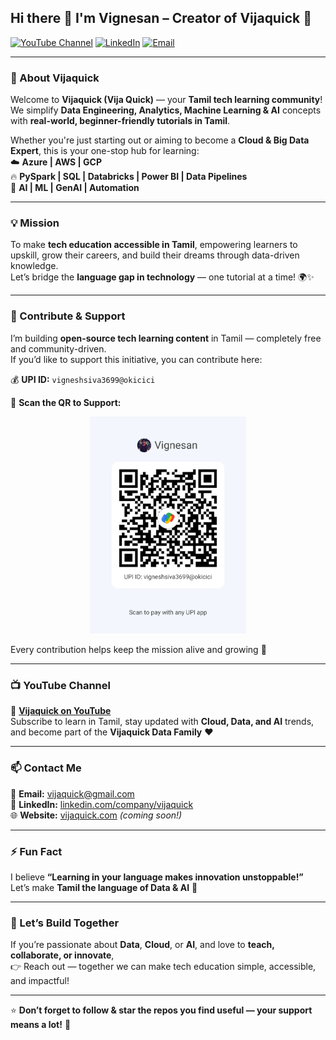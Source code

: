 ## Hi there 👋 I'm Vignesan – Creator of Vijaquick 🚀  

[![YouTube Channel](https://img.shields.io/badge/YouTube-Vijaquick-red?logo=youtube&logoColor=white)](https://www.youtube.com/@vijaquick)
[![LinkedIn](https://img.shields.io/badge/LinkedIn-Vignesan-blue?logo=linkedin&logoColor=white)](https://www.linkedin.com/company/vijaquick)
[![Email](https://img.shields.io/badge/Email-vijaquick@gmail.com-green?logo=gmail&logoColor=white)](mailto:vijaquick@gmail.com)

---

### 🎯 About Vijaquick  
Welcome to **Vijaquick (Vija Quick)** — your **Tamil tech learning community**!  
We simplify **Data Engineering, Analytics, Machine Learning & AI** concepts with **real-world, beginner-friendly tutorials in Tamil**.  

Whether you're just starting out or aiming to become a **Cloud & Big Data Expert**, this is your one-stop hub for learning:  
☁️ **Azure | AWS | GCP**  
🔥 **PySpark | SQL | Databricks | Power BI | Data Pipelines**  
🧠 **AI | ML | GenAI | Automation**

---

### 💡 Mission  
To make **tech education accessible in Tamil**, empowering learners to upskill, grow their careers, and build their dreams through data-driven knowledge.  
Let’s bridge the **language gap in technology** — one tutorial at a time! 🌍✨  

---

### 🤝 Contribute & Support  
I’m building **open-source tech learning content** in Tamil — completely free and community-driven.  
If you’d like to support this initiative, you can contribute here:  

💰 **UPI ID:** `vigneshsiva3699@okicici`  

📱 **Scan the QR to Support:**  
<p align="center">
  <img src="https://github.com/Vijaquick/vijaquick/blob/main/34444.png" alt="Support Vijaquick via UPI" width="250"/>
</p>

Every contribution helps keep the mission alive and growing 🙌  

---

### 📺 YouTube Channel  
🎥 **[Vijaquick on YouTube](https://www.youtube.com/@vijaquick)**  
Subscribe to learn in Tamil, stay updated with **Cloud, Data, and AI** trends, and become part of the **Vijaquick Data Family** ❤️  

---

### 📫 Contact Me  
📧 **Email:** [vijaquick@gmail.com](mailto:vijaquick@gmail.com)  
💼 **LinkedIn:** [linkedin.com/company/vijaquick](https://www.linkedin.com/company/vijaquick)  
🌐 **Website:** [vijaquick.com](https://vijaquick.com) *(coming soon!)*  

---

### ⚡ Fun Fact  
I believe **“Learning in your language makes innovation unstoppable!”**  
Let’s make **Tamil the language of Data & AI** 🌟  

---

### 🧠 Let’s Build Together  
If you’re passionate about **Data**, **Cloud**, or **AI**, and love to **teach, collaborate, or innovate**,  
👉 Reach out — together we can make tech education simple, accessible, and impactful!  

---

⭐ **Don’t forget to follow & star the repos you find useful — your support means a lot!** 🙏  
